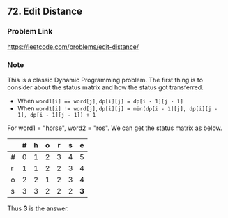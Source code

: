 ## 72. Edit Distance

### Problem Link 
https://leetcode.com/problems/edit-distance/

### Note
This is a classic Dynamic Programming problem. The first thing is to consider about the status matrix and how the status
got transferred.

- When `word1[i] == word[j]`, `dp[i][j] = dp[i - 1][j - 1]`
- When `word1[i] != word[j]`, `dp[i][j] = min(dp[i - 1][j], dp[i][j - 1], dp[i - 1][j - 1]) + 1`


For word1 = "horse", word2 = "ros". 
We can get the status matrix as below.

|   | # | h | o | r | s | e |
|---|---|---|---|---|---|---|
| # | 0 | 1 | 2 | 3 | 4 | 5 |
| r | 1 | 1 | 2 | 2 | 3 | 4 |
| o | 2 | 2 | 1 | 2 | 3 | 4 | 
| s | 3 | 3 | 2 | 2 | 2 | **3** |

Thus **3** is the answer.


